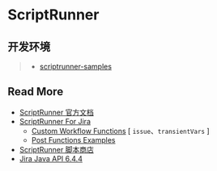 # ScriptRunner



## 开发环境

> - [scriptrunner-samples](https://bitbucket.org/Adaptavist/scriptrunner-samples/src/master/)





## Read More

- [ScriptRunner 官方文档](https://scriptrunner.adaptavist.com/latest/index.html)
- [ScriptRunner For Jira](https://scriptrunner.adaptavist.com/latest/jira/quickstart.html)
  - [Custom Workflow Functions](https://scriptrunner.adaptavist.com/latest/jira/custom-workflow-functions.html) [ `issue`、`transientVars` ]
  - [Post Functions Examples](https://scriptrunner.adaptavist.com/latest/jira/recipes/workflow/postfunctions.html)
- [ScriptRunner 脚本商店](https://library.adaptavist.com/search?page=1&apps=scriptrunner)
- [Jira Java API 6.4.4](https://docs.atlassian.com/software/jira/docs/api/6.4.4/)

